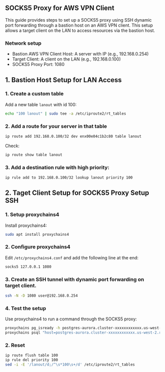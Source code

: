 ## SOCKS5 Proxy for AWS VPN Client
This guide provides steps to set up a SOCKS5 proxy using SSH dynamic port forwarding through a bastion host on an AWS VPN client. This setup allows a target client on the LAN to access resources via the bastion host.

### Network setup
- Bastion AWS VPN Client Host: A server with IP (e.g., 192.168.0.254)
- Target Client: A client on the LAN (e.g., 192.168.0.100)
- SOCKS5 Proxy Port: 1080

## 1. Bastion Host Setup for LAN Access

### 1. Create a custom table
Add a new table `lanout` with id 100:

```bash
echo "100 lanout" | sudo tee -a /etc/iproute2/rt_tables
```

### 2. Add a route for your server in that table
```bash
ip route add 192.168.0.100/32 dev enx00e04c1b2c80 table lanout
```

Check:
```bash
ip route show table lanout
```

### 3. Add a destination rule with high priority:
```bash
ip rule add to 192.168.0.100/32 lookup lanout priority 100
```

## 2. Taget Client Setup for SOCKS5 Proxy Setup SSH

### 1. Setup proxychains4
Install proxychains4:

```bash
sudo apt install proxychains4
```

### 2. Configure proxychains4
Edit `/etc/proxychains4.conf` and add the following line at the end:

```bash
socks5 127.0.0.1 1080
```

### 3. Create an SSH tunnel with dynamic port forwarding on target client.

```bash
ssh -N -D 1080 user@192.168.0.254
```

### 4. Test the setup
Use proxychains4 to run a command through the SOCKS5 proxy:
```bash
proxychains pg_isready -h postgres-aurora.cluster-xxxxxxxxxxxx.us-west-2.rds.amazonaws.com -p 5432 -t 5
proxychains psql "host=postgres-aurora.cluster-xxxxxxxxxxxx.us-west-2.rds.amazonaws.com  port=5432 dbname=postgres user=admin"
```

### 2. Reset
```bash
ip route flush table 100
ip rule del priority 100
sed -i -E '/lanout/d;/^\s*100\s+/d' /etc/iproute2/rt_tables
```

